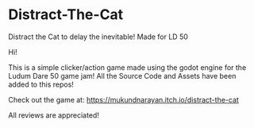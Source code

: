# Distract-The-Cat
Distract the Cat to delay the inevitable! Made for LD 50

Hi!

This is a simple clicker/action game made using the godot engine for the Ludum Dare 50 game jam!
All the Source Code and Assets have been added to this repos!

Check out the game at: https://mukundnarayan.itch.io/distract-the-cat

All reviews are appreciated! 
